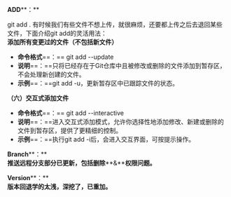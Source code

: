 

**ADD****：**

git add . 有时候我们有些文件不想上传，就很麻烦，还要都上传之后去退回某些文件，下面介绍git add的灵活用法：  
**添加所有变更过的文件（不包括新文件）**

- **命令格式**==：== git add --update
- **说明**==：==只将已经存在于Git仓库中且被修改或删除的文件添加到暂存区，不会处理新创建的文件。
- **示例**==：==git add -u，更新暂存区中已跟踪文件的状态。

**（六）交互式添加文件**

- **命令格式**==：== git add --interactive
- **说明**==：==进入交互式添加模式，允许你选择性地添加修改、新建或删除的文件到暂存区，提供了更精细的控制。
- **示例**==：==执行git add -i后，会进入交互界面，可按提示操作。

**Branch****：**  
**推送远程分支部分已更新，包括删除****&****权限问题。**
 
**Version****：**  
**版本回退学的太浅，深挖了，已重加。**